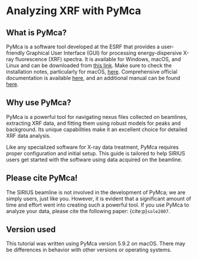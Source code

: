 # Analyzing XRF with PyMca


## What is PyMca?

PyMca is a software tool developed at the ESRF that provides a user-friendly Graphical User Interface (GUI) for processing energy-dispersive X-ray fluorescence (XRF) spectra. It is available for Windows, macOS, and Linux and can be downloaded from [this link](https://sourceforge.net/projects/pymca/). Make sure to check the installation notes, particularly for macOS, [here](https://sourceforge.net/projects/pymca/files/). Comprehensive official documentation is available [here](https://www.silx.org/doc/PyMca/latest/index.html), and an additional manual can be found [here](https://www.maxiv.lu.se/beamlines-accelerators/beamlines/nanomax/user-information/experimental-station/data-access-and-processing/).


## Why use PyMca?

PyMca is a powerful tool for navigating nexus files collected on beamlines, extracting XRF data, and fitting them using robust models for peaks and background. Its unique capabilities make it an excellent choice for detailed XRF data analysis.

Like any specialized software for X-ray data treatment, PyMca requires proper configuration and initial setup. This guide is tailored to help SIRIUS users get started with the software using data acquired on the beamline.

## Please cite PyMca!

The SIRIUS beamline is not involved in the development of PyMca; we are simply users, just like you. However, it is evident that a significant amount of time and effort went into creating such a powerful tool. If you use PyMca to analyze your data, please cite the following paper: {cite:p}`sole2007`.

## Version used

This tutorial was written using PyMca version 5.9.2 on macOS. There may be differences in behavior with other versions or operating systems.
